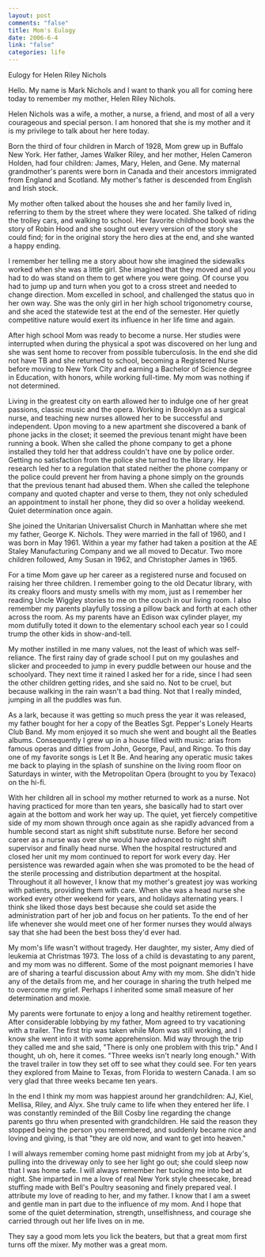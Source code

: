 ```yaml
--- 
layout: post
comments: "false"
title: Mom's Eulogy
date: 2006-6-4
link: "false"
categories: life
---
```

Eulogy for Helen Riley Nichols

Hello. My name is Mark Nichols and I want to thank you all for coming here today to remember my mother, Helen Riley Nichols.

Helen Nichols was a wife, a mother, a nurse, a friend, and most of all a very courageous and special person. I am honored that she is my mother and it is my privilege to talk about her here today.

Born the third of four children in March of 1928, Mom grew up in Buffalo New York. Her father, James Walker Riley, and her mother, Helen Cameron Holden, had four children: James, Mary, Helen, and Gene. My maternal grandmother's parents were born in Canada and their ancestors immigrated from England and Scotland. My mother's father is descended from English and Irish stock.

My mother often talked about the houses she and her family lived in, referring to them by the street where they were located. She talked of riding the trolley cars, and walking to school. Her favorite childhood book was the story of Robin Hood and she sought out every version of the story she could find; for in the original story the hero dies at the end, and she wanted a happy ending.

I remember her telling me a story about how she imagined the sidewalks worked when she was a little girl. She imagined that they moved and all you had to do was stand on them to get where you were going. Of course you had to jump up and turn when you got to a cross street and needed to change direction. Mom excelled in school, and challenged the status quo in her own way. She was the only girl in her high school trigonometry course, and she aced the statewide test at the end of the semester. Her quietly competitive nature would exert its influence in her life time and again.

After high school Mom was ready to become a nurse. Her studies were interrupted when during the physical a spot was discovered on her lung and she was sent home to recover from possible tuberculosis. In the end she did not have TB and she returned to school, becoming a Registered Nurse before moving to New York City and earning a Bachelor of Science degree in Education, with honors, while working full-time. My mom was nothing if not determined.

Living in the greatest city on earth allowed her to indulge one of her great passions, classic music and the opera. Working in Brooklyn as a surgical nurse, and teaching new nurses allowed her to be successful and independent. Upon moving to a new apartment she discovered a bank of phone jacks in the closet; it seemed the previous tenant might have been running a book. When she called the phone company to get a phone installed they told her that address couldn't have one by police order. Getting no satisfaction from the police she turned to the library. Her research led her to a regulation that stated neither the phone company or the police could prevent her from having a phone simply on the grounds that the previous tenant had abused them. When she called the telephone company and quoted chapter and verse to them, they not only scheduled an appointment to install her phone, they did so over a holiday weekend. Quiet determination once again.

She joined the Unitarian Universalist Church in Manhattan where she met my father, George K. Nichols. They were married in the fall of 1960, and I was born in May 1961. Within a year my father had taken a position at the AE Staley Manufacturing Company and we all moved to Decatur. Two more children followed, Amy Susan in 1962, and Christopher James in 1965.

For a time Mom gave up her career as a registered nurse and focused on raising her three children. I remember going to the old Decatur library, with its creaky floors and musty smells with my mom, just as I remember her reading Uncle Wiggley stories to me on the couch in our living room. I also remember my parents playfully tossing a pillow back and forth at each other across the room. As my parents have an Edison wax cylinder player, my mom dutifully toted it down to the elementary school each year so I could trump the other kids in show-and-tell.

My mother instilled in me many values, not the least of which was self-reliance. The first rainy day of grade school I put on my goulashes and slicker and proceeded to jump in every puddle between our house and the schoolyard. They next time it rained I asked her for a ride, since I had seen the other children getting rides, and she said no. Not to be cruel, but because walking in the rain wasn't a bad thing. Not that I really minded, jumping in all the puddles was fun.

As a lark, because it was getting so much press the year it was released, my father bought for her a copy of the Beatles Sgt. Pepper's Lonely Hearts Club Band. My mom enjoyed it so much she went and bought all the Beatles albums. Consequently I grew up in a house filled with music: arias from famous operas and ditties from John, George, Paul, and Ringo. To this day one of my favorite songs is Let It Be. And hearing any operatic music takes me back to playing in the splash of sunshine on the living room floor on Saturdays in winter, with the Metropolitan Opera (brought to you by Texaco) on the hi-fi.

With her children all in school my mother returned to work as a nurse. Not having practiced for more than ten years, she basically had to start over again at the bottom and work her way up. The quiet, yet fiercely competitive side of my mom shown through once again as she rapidly advanced from a humble second start as night shift substitute nurse.  Before her second career as a nurse was over she would have advanced to night shift supervisor and finally head nurse. When the hospital restructured and closed her unit my mom continued to report for work every day. Her persistence was rewarded again when she was promoted to be the head of the sterile processing and distribution department at the hospital. Throughout it all however, I know that my mother's greatest joy was working with patients, providing them with care. When she was a head nurse she worked every other weekend for years, and holidays alternating years. I think she liked those days best because she could set aside the administration part of her job and focus on her patients. To the end of her life whenever she would meet one of her former nurses they would always say that she had been the best boss they'd ever had.

My mom's life wasn't without tragedy. Her daughter, my sister, Amy died of leukemia at Christmas 1973. The loss of a child is devastating to any parent, and my mom was no different. Some of the most poignant memories I have are of sharing a tearful discussion about Amy with my mom. She didn't hide any of the details from me, and her courage in sharing the truth helped me to overcome my grief. Perhaps I inherited some small measure of her determination and moxie.

My parents were fortunate to enjoy a long and healthy retirement together. After considerable lobbying by my father, Mom agreed to try vacationing with a trailer. The first trip was taken while Mom was still working, and I know she went into it with some apprehension. Mid way through the trip they called me and she said, "There is only one problem with this trip." And I thought, uh oh, here it comes. "Three weeks isn't nearly long enough." With the travel trailer in tow they set off to see what they could see. For ten years they explored from Maine to Texas, from Florida to western Canada. I am so very glad that three weeks became ten years.

In the end I think my mom was happiest around her grandchildren: AJ, Kiel, Mellisa, Riley, and Alyx. She truly came to life when they entered her life. I was constantly reminded of the Bill Cosby line regarding the change parents go thru when presented with grandchildren. He said the reason they stopped being the person you remembered, and suddenly became nice and loving and giving, is that "they are old now, and want to get into heaven."

I will always remember coming home past midnight from my job at Arby's, pulling into the driveway only to see her light go out; she could sleep now that I was home safe. I will always remember her tucking me into bed at night. She imparted in me a love of real New York style cheesecake, bread stuffing made with Bell's Poultry seasoning and finely prepared veal. I attribute my love of reading to her, and my father. I know that I am a sweet and gentle man in part due to the influence of my mom. And I hope that some of the quiet determination, strength, unselfishness, and courage she carried through out her life lives on in me.

They say a good mom lets you lick the beaters, but that a great mom first turns off the mixer. My mother was a great mom.
